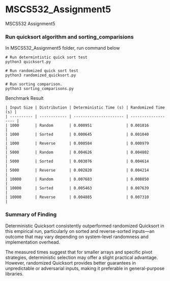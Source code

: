 # MSCS532_Assignment5
MSCS532 Assignment5

### Run quicksort algorithm and sorting_comparisions
In MSCS532_Assignment5 folder, run command below
```shell
# Run determintistic quick sort test
python3 quicksort.py
```

```shell
# Run randomized quick sort test
python3 randomized_quicksort.py
```

```shell
# Run sorting comparison.
python3 sorting_comparisons.py
```

Benchmark Result
```text
| Input Size | Distribution | Deterministic Time (s) | Randomized Time (s) |
| ---------- | ------------ | ---------------------- | ------------------- |
| 1000       | Random       | 0.000951               | 0.001016            |
| 1000       | Sorted       | 0.000645               | 0.001040            |
| 1000       | Reverse      | 0.000584               | 0.000979            |
| 5000       | Random       | 0.004626               | 0.004802            |
| 5000       | Sorted       | 0.003076               | 0.004614            |
| 5000       | Reverse      | 0.002820               | 0.004214            |
| 10000      | Random       | 0.007683               | 0.008850            |
| 10000      | Sorted       | 0.005463               | 0.007639            |
| 10000      | Reverse      | 0.004885               | 0.007310            |
```

### Summary of Finding
Deterministic Quicksort consistently outperformed randomized Quicksort in this empirical run, particularly on sorted and reverse-sorted inputs—an outcome that may vary depending on system-level randomness and implementation overhead.

The measured times suggest that for smaller arrays and specific pivot strategies, deterministic selection may offer a slight practical advantage. However, randomized Quicksort provides better guarantees in unpredictable or adversarial inputs, making it preferable in general-purpose libraries.
